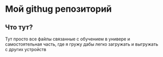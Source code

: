# Мой githug репозиторий

## Что тут?

Тут просто все файлы связанные с обучением в универе и самостоятельная часть, где я гружу дабы легко загружать и выгружать с других устройств
